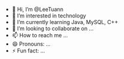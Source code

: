 - 👋 Hi, I’m @LeeTuann
- 👀 I’m interested in technology
- 🌱 I’m currently learning Java, MySQL, C++
- 💞️ I’m looking to collaborate on ...
- 📫 How to reach me ...
- 😄 Pronouns: ...
- ⚡ Fun fact: ...

<!---
LeeTuann/LeeTuann is a ✨ special ✨ repository because its `README.md` (this file) appears on your GitHub profile.
You can click the Preview link to take a look at your changes.
--->
